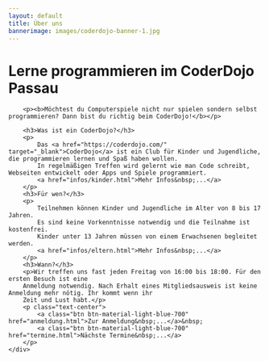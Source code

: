 ```yaml
---
layout: default
title: Über uns
bannerimage: images/coderdojo-banner-1.jpg
---
```


<div class="row">
	<div class="col-md-8">
		<h1>Lerne programmieren im CoderDojo Passau</h1>

		<p><b>Möchtest du Computerspiele nicht nur spielen sondern selbst programmieren? Dann bist du richtig beim CoderDojo!</b></p>

		<h3>Was ist ein CoderDojo?</h3>
		<p>
			Das <a href="https://coderdojo.com/" target="_blank">CoderDojo</a> ist ein Club für Kinder und Jugendliche, die programmieren lernen und Spaß haben wollen.
			In regelmäßigen Treffen wird gelernt wie man Code schreibt, Webseiten entwickelt oder Apps und Spiele programmiert. 
            <a href="infos/kinder.html">Mehr Infos&nbsp;...</a>
		</p>
		<h3>Für wen?</h3>
		<p>
			Teilnehmen können Kinder und Jugendliche im Alter von 8 bis 17 Jahren.
			Es sind keine Vorkenntnisse notwendig und die Teilnahme ist kostenfrei.
			Kinder unter 13 Jahren müssen von einem Erwachsenen begleitet werden. 
            <a href="infos/eltern.html">Mehr Infos&nbsp;...</a>
		</p>
		<h3>Wann?</h3>
		<p>Wir treffen uns fast jeden Freitag von 16:00 bis 18:00. Für den ersten Besuch ist eine 
		Anmeldung notwendig. Nach Erhalt eines Mitgliedsausweis ist keine Anmeldung mehr nötig. Ihr kommt wenn ihr 
		Zeit und Lust habt.</p>
		<p class="text-center">
			<a class="btn btn-material-light-blue-700" href="anmeldung.html">Zur Anmeldung&nbsp;...</a>&nbsp;
			<a class="btn btn-material-light-blue-700" href="termine.html">Nächste Termine&nbsp;...</a>
		</p>
	</div>
</div>
